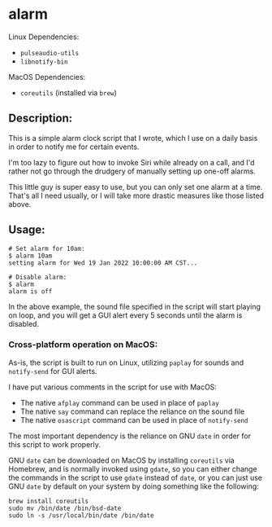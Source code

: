 # alarm

Linux Dependencies:
- `pulseaudio-utils`
- `libnotify-bin`

MacOS Dependencies:
- `coreutils` (installed via `brew`)

## Description:

This is a simple alarm clock script that I wrote, which I use on a daily basis in order to notify me for certain events.

I'm too lazy to figure out how to invoke Siri while already on a call, and I'd rather not go through the drudgery of manually setting up one-off alarms.

This little guy is super easy to use, but you can only set one alarm at a time.  That's all I need usually, or I will take more drastic measures like those listed above.

## Usage:

```
# Set alarm for 10am:
$ alarm 10am
setting alarm for Wed 19 Jan 2022 10:00:00 AM CST...

# Disable alarm:
$ alarm
alarm is off
```

In the above example, the sound file specified in the script will start playing on loop, and you will get a GUI alert every 5 seconds until the alarm is disabled.

### Cross-platform operation on MacOS:

As-is, the script is built to run on Linux, utilizing `paplay` for sounds and `notify-send` for GUI alerts.

I have put various comments in the script for use with MacOS:
- The native `afplay` command can be used in place of `paplay`
- The native `say` command can replace the reliance on the sound file
- The native `osascript` command can be used in place of `notify-send`

The most important dependency is the reliance on GNU `date` in order for this script to work properly.

GNU `date` can be downloaded on MacOS by installing `coreutils` via Homebrew, and is normally invoked using `gdate`, so you can either change the commands in the script to use `gdate` instead of `date`,
or you can just use GNU `date` by default on your system by doing something like the following:

```
brew install coreutils
sudo mv /bin/date /bin/bsd-date
sudo ln -s /usr/local/bin/date /bin/date
```
